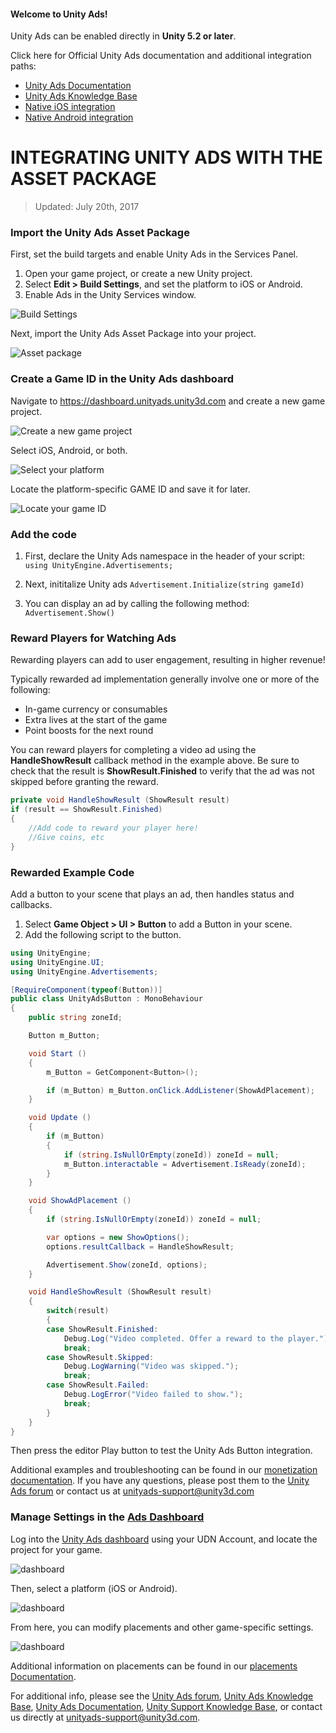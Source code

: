 #### Welcome to Unity Ads!

Unity Ads can be enabled directly in **Unity 5.2 or later**.

Click here for Official Unity Ads documentation and additional integration paths:

- [Unity Ads Documentation](https://docs.unity3d.com/Manual/UnityAdsHowTo.html)
- [Unity Ads Knowledge Base](http://unityads.unity3d.com/help/monetization/getting-started)
- [Native iOS integration](http://unityads.unity3d.com/help/monetization/integration-guide-ios)
- [Native Android integration](http://unityads.unity3d.com/help/monetization/integration-guide-android)

# INTEGRATING UNITY ADS WITH THE ASSET PACKAGE

> Updated: July 20th, 2017

### Import the Unity Ads Asset Package

First, set the build targets and enable Unity Ads in the Services Panel.

1. Open your game project, or create a new Unity project.
2. Select **Edit > Build Settings**, and set the platform to iOS or Android.
3. Enable Ads in the Unity Services window.

![Build Settings](images/build-settings.png)

Next, import the Unity Ads Asset Package into your project.

![Asset package](images/asset-package.png)

### Create a Game ID in the Unity Ads dashboard

Navigate to https://dashboard.unityads.unity3d.com and create a new game project.

![Create a new game project](images/new1.png)

Select iOS, Android, or both.

![Select your platform](images/new2.png)

Locate the platform-specific GAME ID and save it for later.

![Locate your game ID](images/new4.png)

### Add the code

1. First, declare the Unity Ads namespace in the header of your script:  
 	`using UnityEngine.Advertisements;`

2. Next, inititalize Unity ads
	`Advertisement.Initialize(string gameId)`

3. You can display an ad by calling the following method:  
	`Advertisement.Show()`

### Reward Players for Watching Ads

Rewarding players can add to user engagement, resulting in higher revenue!

Typically rewarded ad implementation generally involve one or more of the following: 

- In-game currency or consumables
- Extra lives at the start of the game
- Point boosts for the next round

You can reward players for completing a video ad using the **HandleShowResult** callback method in the example above. Be sure to check that the result is **ShowResult.Finished** to verify that the ad was not skipped before granting the reward.

```csharp
private void HandleShowResult (ShowResult result)
if (result == ShowResult.Finished)
{
	//Add code to reward your player here!
	//Give coins, etc
}
```

### Rewarded Example Code
Add a button to your scene that plays an ad, then handles status and callbacks.

  1. Select **Game Object > UI > Button** to add a Button in your scene.
  2. Add the following script to the button.

```csharp
using UnityEngine;
using UnityEngine.UI;
using UnityEngine.Advertisements;

[RequireComponent(typeof(Button))]
public class UnityAdsButton : MonoBehaviour
{
	public string zoneId;

	Button m_Button;

	void Start ()
	{
		m_Button = GetComponent<Button>();

		if (m_Button) m_Button.onClick.AddListener(ShowAdPlacement);
	}

	void Update ()
	{
		if (m_Button)
		{
			if (string.IsNullOrEmpty(zoneId)) zoneId = null;
			m_Button.interactable = Advertisement.IsReady(zoneId);
		}
	}

	void ShowAdPlacement ()
	{
		if (string.IsNullOrEmpty(zoneId)) zoneId = null;

		var options = new ShowOptions();
		options.resultCallback = HandleShowResult;

		Advertisement.Show(zoneId, options);
	}

	void HandleShowResult (ShowResult result)
	{
		switch(result)
		{
		case ShowResult.Finished:
			Debug.Log("Video completed. Offer a reward to the player.");
			break;
		case ShowResult.Skipped:
			Debug.LogWarning("Video was skipped.");
			break;
		case ShowResult.Failed:
			Debug.LogError("Video failed to show.");
			break;
		}
	}
}
```
Then press the editor Play button to test the Unity Ads Button integration.

Additional examples and troubleshooting can be found in our [monetization documentation](http://unityads.unity3d.com/help/monetization/integration-guide-unity).
If you have any questions, please post them to the [Unity Ads forum](http://forum.unity3d.com/forums/unity-ads.67) or contact us at unityads-support@unity3d.com

### Manage Settings in the [Ads Dashboard](https://dashboard.unityads.unity3d.com/Dashboard)

Log into the [Unity Ads dashboard](https://dashboard.unityads.unity3d.com/Dashboard) using your UDN Account, and locate the project for your game.

![dashboard](images/dashboard-A.png)

Then, select a platform (iOS or Android).

![dashboard](images/dashboard-b.png)

From here, you can modify placements and other game-specific settings.

![dashboard](images/dashboard-c.png)

Additional information on placements can be found in our [placements Documentation](http://unityads.unity3d.com/help/monetization/placements).

For additional info, please see the [Unity Ads forum](http://forum.unity3d.com/forums/unity-ads.67), [Unity Ads Knowledge Base](http://unityads.unity3d.com/help/monetization/getting-started), [Unity Ads Documentation](https://docs.unity3d.com/Manual/UnityAdsHowTo.html), [Unity Support Knowledge Base](https://support.unity3d.com/hc/en-us/sections/201163835-Ads), or contact us directly at unityads-support@unity3d.com.


